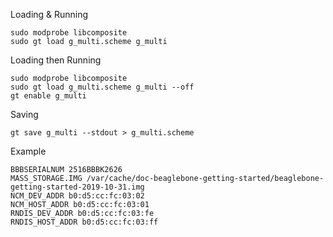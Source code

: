 Loading & Running

```
sudo modprobe libcomposite
sudo gt load g_multi.scheme g_multi
```

Loading then Running

```
sudo modprobe libcomposite
sudo gt load g_multi.scheme g_multi --off
gt enable g_multi
```

Saving
```
gt save g_multi --stdout > g_multi.scheme
```

Example

```
BBBSERIALNUM 2516BBBK2626
MASS_STORAGE.IMG /var/cache/doc-beaglebone-getting-started/beaglebone-getting-started-2019-10-31.img
NCM_DEV_ADDR b0:d5:cc:fc:03:02
NCM_HOST_ADDR b0:d5:cc:fc:03:01
RNDIS_DEV_ADDR b0:d5:cc:fc:03:fe
RNDIS_HOST_ADDR b0:d5:cc:fc:03:ff
```
